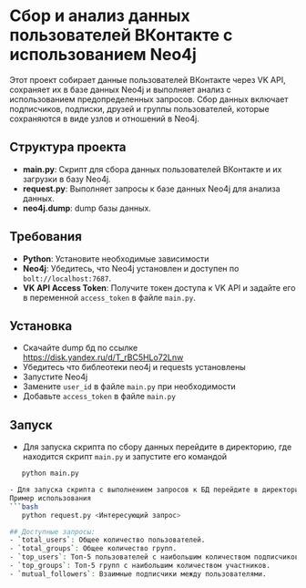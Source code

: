 # Сбор и анализ данных пользователей ВКонтакте с использованием Neo4j

Этот проект собирает данные пользователей ВКонтакте через VK API, сохраняет их в базе данных Neo4j и выполняет анализ с использованием предопределенных запросов. Сбор данных включает подписчиков, подписки, друзей и группы пользователей, которые сохраняются в виде узлов и отношений в Neo4j.

## Структура проекта

- **main.py**: Скрипт для сбора данных пользователей ВКонтакте и их загрузки в базу Neo4j.
- **request.py**: Выполняет запросы к базе данных Neo4j для анализа данных.
- **neo4j.dump**: dump базы данных.

## Требования

- **Python**: Установите необходимые зависимости
- **Neo4j**: Убедитесь, что Neo4j установлен и доступен по `bolt://localhost:7687`.
- **VK API Access Token**: Получите токен доступа к VK API и задайте его в переменной `access_token` в файле `main.py`.

## Установка
- Скачайте dump бд по ссылке https://disk.yandex.ru/d/T_rBC5HLo72Lnw
- Убедитесь что библеотеки neo4j и requests установлены 
- Запустите Neo4j
- Замените `user_id` в файле `main.py` при необходимости 
- Добавьте `access_token` в файле `main.py`

## Запуск
- Для запуска скрипта по сбору данных перейдите в директорию, где находится скрипт `main.py` и запустите его командой
```bash
   python main.py

- Для запуска скрипта с выполнением запросов к БД перейдите в директорию, где находится скрипт `request.py` и запустите его командой
Пример использования
```bash
   python request.py <Интересующий запрос>

## Доступные запросы:
- `total_users`: Общее количество пользователей.
- `total_groups`: Общее количество групп.
- `top_users`: Топ-5 пользователей с наибольшим количеством подписчиков.
- `top_groups`: Топ-5 групп с наибольшим количеством участников.
- `mutual_followers`: Взаимные подписчики между пользователями.
